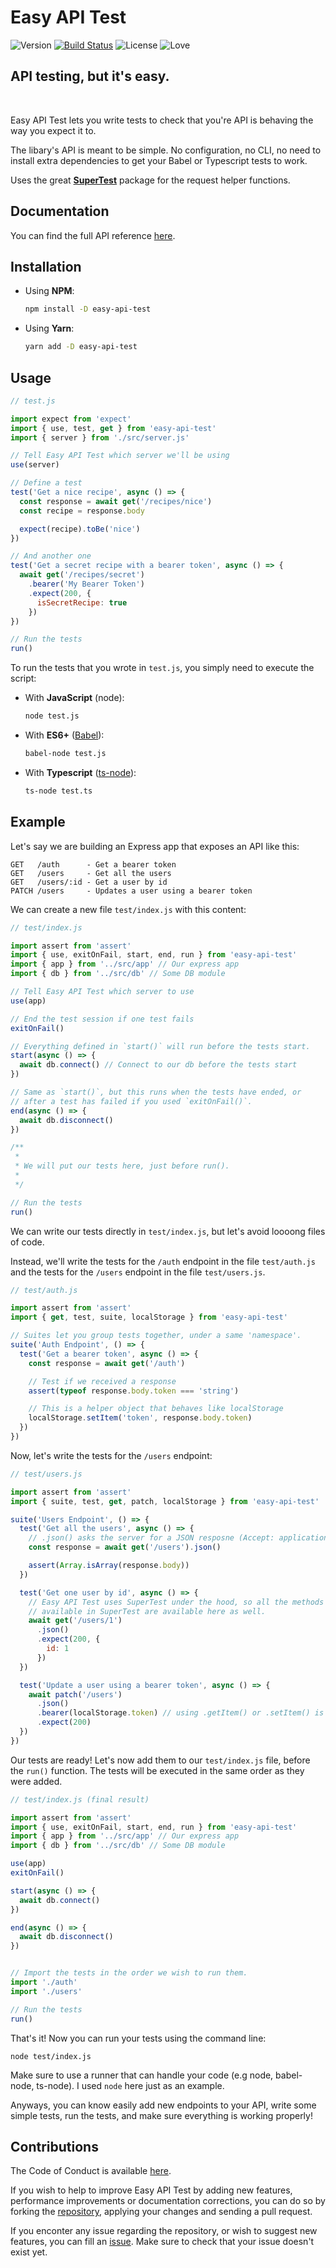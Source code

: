 # Easy API Test

![Version](https://img.shields.io/npm/v/easy-api-test)
[![Build Status](https://travis-ci.com/purplnay/easy-api-test.svg?branch=main)](https://travis-ci.com/purplnay/easy-api-test)
![License](https://img.shields.io/npm/l/easy-api-test)
![Love](https://img.shields.io/badge/Made%20with-%E2%9D%A4%20-purple)

## API testing, but it's easy.

<br>

Easy API Test lets you write tests to check that you're API is behaving the way you expect it to.

The libary's API is meant to be simple. No configuration, no CLI, no need to install extra dependencies to get your Babel or Typescript tests to work.

Uses the great **[SuperTest](https://www.npmjs.com/package/supertest)** package for the request helper functions.

## Documentation

You can find the full API reference [here](https://purplnay.github.io/easy-api-test).

## Installation

- Using **NPM**:

  ```bash
  npm install -D easy-api-test
  ```

- Using **Yarn**:
  ```bash
  yarn add -D easy-api-test
  ```

## Usage

<!-- prettier-ignore-start -->
```javascript
// test.js

import expect from 'expect'
import { use, test, get } from 'easy-api-test'
import { server } from './src/server.js'

// Tell Easy API Test which server we'll be using
use(server)

// Define a test
test('Get a nice recipe', async () => {
  const response = await get('/recipes/nice')
  const recipe = response.body

  expect(recipe).toBe('nice')
})

// And another one
test('Get a secret recipe with a bearer token', async () => {
  await get('/recipes/secret')
    .bearer('My Bearer Token')
    .expect(200, {
      isSecretRecipe: true
    })
})

// Run the tests
run()
```
<!-- prettier-ignore-end -->

To run the tests that you wrote in `test.js`, you simply need to execute the script:

- With **JavaScript** (node):

  ```bash
  node test.js
  ```

- With **ES6+** ([Babel](https://www.npmjs.com/package/@babel/node)):

  ```bash
  babel-node test.js
  ```

- With **Typescript** ([ts-node](https://www.npmjs.com/package/ts-node)):
  ```bash
  ts-node test.ts
  ```

## Example

<!-- prettier-ignore-start -->
Let's say we are building an Express app that exposes an API like this:

```text
GET   /auth      - Get a bearer token
GET   /users     - Get all the users
GET   /users/:id - Get a user by id
PATCH /users     - Updates a user using a bearer token
```

We can create a new file `test/index.js` with this content:

```javascript
// test/index.js

import assert from 'assert'
import { use, exitOnFail, start, end, run } from 'easy-api-test'
import { app } from '../src/app' // Our express app
import { db } from '../src/db' // Some DB module

// Tell Easy API Test which server to use
use(app)

// End the test session if one test fails
exitOnFail()

// Everything defined in `start()` will run before the tests start.
start(async () => {
  await db.connect() // Connect to our db before the tests start
})

// Same as `start()`, but this runs when the tests have ended, or
// after a test has failed if you used `exitOnFail()`.
end(async () => {
  await db.disconnect()
})

/**
 *
 * We will put our tests here, just before run().
 *
 */

// Run the tests
run()
```

We can write our tests directly in `test/index.js`, but let's avoid loooong files of code.

Instead, we'll write the tests for the `/auth` endpoint in the file `test/auth.js` and the tests for the `/users` endpoint in the file `test/users.js`.

```javascript
// test/auth.js

import assert from 'assert'
import { get, test, suite, localStorage } from 'easy-api-test'

// Suites let you group tests together, under a same 'namespace'.
suite('Auth Endpoint', () => {
  test('Get a bearer token', async () => {
    const response = await get('/auth')

    // Test if we received a response
    assert(typeof response.body.token === 'string')

    // This is a helper object that behaves like localStorage
    localStorage.setItem('token', response.body.token)
  })
})
```

Now, let's write the tests for the `/users` endpoint:

```javascript
// test/users.js

import assert from 'assert'
import { suite, test, get, patch, localStorage } from 'easy-api-test'

suite('Users Endpoint', () => {
  test('Get all the users', async () => {
    // .json() asks the server for a JSON resposne (Accept: application/json)
    const response = await get('/users').json()

    assert(Array.isArray(response.body))
  })

  test('Get one user by id', async () => {
    // Easy API Test uses SuperTest under the hood, so all the methods
    // available in SuperTest are available here as well.
    await get('/users/1')
      .json()
      .expect(200, {
        id: 1
      })
  })

  test('Update a user using a bearer token', async () => {
    await patch('/users')
      .json()
      .bearer(localStorage.token) // using .getItem() or .setItem() is optional
      .expect(200)
  })
})
```

Our tests are ready! Let's now add them to our `test/index.js` file, before the `run()` function. The tests will be executed in the same order as they were added.

```javascript
// test/index.js (final result)

import assert from 'assert'
import { use, exitOnFail, start, end, run } from 'easy-api-test'
import { app } from '../src/app' // Our express app
import { db } from '../src/db' // Some DB module

use(app)
exitOnFail()

start(async () => {
  await db.connect()
})

end(async () => {
  await db.disconnect()
})


// Import the tests in the order we wish to run them.
import './auth'
import './users'

// Run the tests
run()
```

That's it! Now you can run your tests using the command line:

```
node test/index.js
```

Make sure to use a runner that can handle your code (e.g node, babel-node, ts-node). I used `node` here just as an example.

Anyways, you can know easily add new endpoints to your API, write some simple tests, run the tests, and make sure everything is working properly!

<!-- prettier-ignore-end -->

## Contributions

The Code of Conduct is available [here](./CODE_OF_CONDUCT.md).

If you wish to help to improve Easy API Test by adding new features, performance improvements or documentation corrections, you can do so by forking the [repository](https://github.com/purplnay/easy-api-test), applying your changes and sending a pull request.

If you enconter any issue regarding the repository, or wish to suggest new features, you can fill an [issue](https://github.com/purplnay/easy-api-test/issues). Make sure to check that your issue doesn't exist yet.
